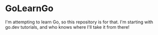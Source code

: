 # GoLearnGo

I'm attempting to learn Go, so this repository is for that. I'm starting with go.dev tutorials, and who knows where I'll take it from there!
